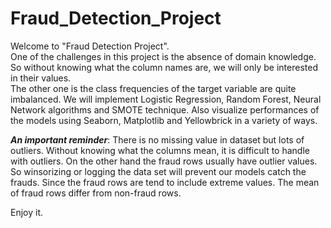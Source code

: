 # Fraud_Detection_Project
Welcome to "Fraud Detection Project".    
One of the challenges in this project is the absence of domain knowledge. So without knowing what the column names are, we will only be interested in their values.    
The other one is the class frequencies of the target variable are quite imbalanced. We will implement Logistic Regression, Random Forest, Neural Network algorithms and SMOTE technique. Also visualize performances of the models using Seaborn, Matplotlib and Yellowbrick in a variety of ways.   

***An important reminder***: There is no missing value in dataset but lots of outliers. Without knowing what the columns mean, it is difficult to handle with outliers. On the other hand the fraud rows usually have outlier values. So winsorizing or logging the data set will prevent our models catch the frauds. Since the fraud rows are tend to include extreme values. The mean of fraud rows differ from non-fraud rows.    

   
Enjoy it.
